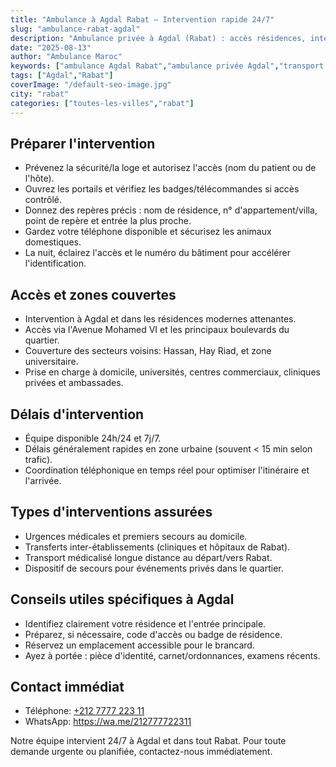 ```yaml
---
title: "Ambulance à Agdal Rabat – Intervention rapide 24/7"
slug: "ambulance-rabat-agdal"
description: "Ambulance privée à Agdal (Rabat) : accès résidences, intervention 24/7, transferts et urgences. Conseils pour faciliter l'accès dans ce quartier moderne."
date: "2025-08-13"
author: "Ambulance Maroc"
keywords: ["ambulance Agdal Rabat","ambulance privée Agdal","transport médicalisé Agdal"]
tags: ["Agdal","Rabat"]
coverImage: "/default-seo-image.jpg"
city: "rabat"
categories: ["toutes-les-villes","rabat"]
---
```


## Préparer l'intervention

- Prévenez la sécurité/la loge et autorisez l'accès (nom du patient ou de l'hôte).
- Ouvrez les portails et vérifiez les badges/télécommandes si accès contrôlé.
- Donnez des repères précis : nom de résidence, n° d'appartement/villa, point de repère et entrée la plus proche.
- Gardez votre téléphone disponible et sécurisez les animaux domestiques.
- La nuit, éclairez l'accès et le numéro du bâtiment pour accélérer l'identification.

## Accès et zones couvertes

- Intervention à Agdal et dans les résidences modernes attenantes.
- Accès via l'Avenue Mohamed VI et les principaux boulevards du quartier.
- Couverture des secteurs voisins: Hassan, Hay Riad, et zone universitaire.
- Prise en charge à domicile, universités, centres commerciaux, cliniques privées et ambassades.

## Délais d'intervention

- Équipe disponible 24h/24 et 7j/7.
- Délais généralement rapides en zone urbaine (souvent < 15 min selon trafic).
- Coordination téléphonique en temps réel pour optimiser l'itinéraire et l'arrivée.

## Types d'interventions assurées

- Urgences médicales et premiers secours au domicile.
- Transferts inter-établissements (cliniques et hôpitaux de Rabat).
- Transport médicalisé longue distance au départ/vers Rabat.
- Dispositif de secours pour événements privés dans le quartier.

## Conseils utiles spécifiques à Agdal

- Identifiez clairement votre résidence et l'entrée principale.
- Préparez, si nécessaire, code d'accès ou badge de résidence.
- Réservez un emplacement accessible pour le brancard.
- Ayez à portée : pièce d'identité, carnet/ordonnances, examens récents.

## Contact immédiat

- Téléphone: [+212 7777 223 11](tel:+212777722311)
- WhatsApp: https://wa.me/212777722311

Notre équipe intervient 24/7 à Agdal et dans tout Rabat. Pour toute demande urgente ou planifiée, contactez-nous immédiatement.
